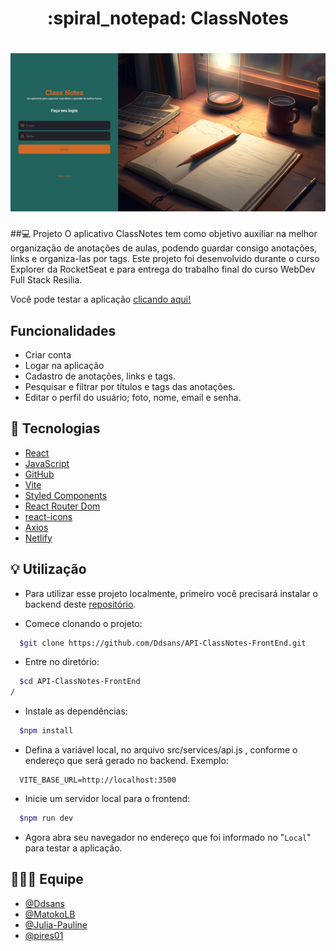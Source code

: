 <h1 align="center"> :spiral_notepad: ClassNotes </h1>

<h1 align="center">
   <img src="./public/cover.jpg" alt="Capa do projeto">
</h1>

##:computer: Projeto
O aplicativo ClassNotes tem como objetivo auxiliar na melhor organização de anotações de aulas, podendo guardar consigo anotações, links e organiza-las por tags.
Este projeto foi desenvolvido durante o curso Explorer da RocketSeat e para entrega do trabalho final do curso WebDev Full Stack Resilia.

Você pode testar a aplicação [clicando aqui!](https://classnotesapp.netlify.app/)

## Funcionalidades
- Criar conta
- Logar na aplicação
- Cadastro de anotações, links e tags.
- Pesquisar e filtrar por títulos e tags das anotações.
- Editar o perfil do usuário; foto, nome, email e senha.

## :rocket: Tecnologias
- [React](https://reactjs.org)
- [JavaScript](https://www.javascript.com/)
- [GitHub](https://github.com/)
- [Vite](https://vitejs.dev/)
- [Styled Components](https://styled-components.com/)
- [React Router Dom](https://v5.reactrouter.com/web/guides/quick-start)
- [react-icons](https://react-icons.github.io/react-icons/)
- [Axios](https://axios-http.com/ptbr/docs/intro)
- [Netlify](https://www.netlify.com/)

## :bulb: Utilização

- Para utilizar esse projeto localmente, primeiro você precisará instalar o backend deste [repositório](https://github.com/Ddsans/API-ClassNotes.git).

- Comece clonando o projeto:

```bash
  $git clone https://github.com/Ddsans/API-ClassNotes-FrontEnd.git
```

- Entre no diretório:

```bash
  $cd API-ClassNotes-FrontEnd
/
```

- Instale as dependências:

```bash
  $npm install
```

- Defina a variável local, no arquivo src/services/api.js , conforme o endereço que será gerado no backend. Exemplo:

```JS
  VITE_BASE_URL=http://localhost:3500

```

- Inicie um servidor local para o frontend:

```bash
  $npm run dev
```


- Agora abra seu navegador no endereço que foi informado no "`Local`" para testar a aplicação.

## :people_holding_hands: Equipe
- <a href="https://github.com/Ddsans">@Ddsans</a>
- <a href="https://github.com/MatokoLB">@MatokoLB</a>
- <a href="https://github.com/Julia-Pauline">@Julia-Pauline</a>
- <a href="https://github.com/pires01">@pires01</a>
